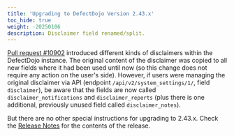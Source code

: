 ```yaml
---
title: 'Upgrading to DefectDojo Version 2.43.x'
toc_hide: true
weight: -20250106
description: Disclaimer field renamed/split.
---
```


[Pull request #10902](https://github.com/DefectDojo/django-DefectDojo/pull/10902) introduced different kinds of disclaimers within the DefectDojo instance. The original content of the disclaimer was copied to all new fields where it had been used until now (so this change does not require any action on the user's side). However, if users were managing the original disclaimer via API (endpoint `/api/v2/system_settings/1/`, field `disclaimer`), be aware that the fields are now called `disclaimer_notifications` and `disclaimer_reports` (plus there is one additional, previously unused field called `disclaimer_notes`).

But there are no other special instructions for upgrading to 2.43.x. Check the [Release Notes](https://github.com/DefectDojo/django-DefectDojo/releases/tag/2.43.0) for the contents of the release.
